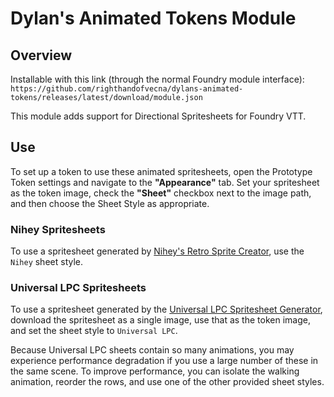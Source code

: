 # Dylan's Animated Tokens Module

## Overview

Installable with this link (through the normal Foundry module interface): `https://github.com/righthandofvecna/dylans-animated-tokens/releases/latest/download/module.json`

This module adds support for Directional Spritesheets for Foundry VTT.


## Use
To set up a token to use these animated spritesheets, open the Prototype Token settings and navigate to the **"Appearance"** tab. Set your spritesheet as the token image, check the **"Sheet"** checkbox next to the image path, and then choose the Sheet Style as appropriate.

### Nihey Spritesheets
To use a spritesheet generated by [Nihey's Retro Sprite Creator](https://retro-sprite-creator.nihey.org/character/new), use the `Nihey` sheet style.

### Universal LPC Spritesheets
To use a spritesheet generated by the [Universal LPC Spritesheet Generator](https://liberatedpixelcup.github.io/Universal-LPC-Spritesheet-Character-Generator), download the spritesheet as a single image, use that as the token image, and set the sheet style to `Universal LPC`.

Because Universal LPC sheets contain so many animations, you may experience performance degradation if you use a large number of these in the same scene. To improve performance, you can isolate the walking animation, reorder the rows, and use one of the other provided sheet styles.
